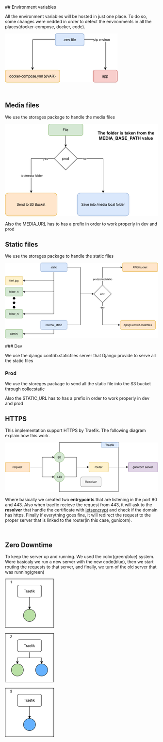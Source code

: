 ## Environment variables

All the environment variables will be hosted in just one place. To do so, some changes were nedded in order to detect the environments in all the places(docker-compose, docker, code).

![alt text](readme_static/environment_variables.png)

<br>

## Media files

We use the storages package to handle the media files

![alt text](readme_static/media_files.png)

Also the MEDIA_URL has to has a prefix in order to work properly in dev and prod

## Static files

We use the storages package to handle the static files

![alt text](readme_static/static_file.png)

### Dev

We use the django.contrib.staticfiles server that Django provide to serve all the static files

### Prod

We use the storeges package to send all the static file into the S3 bucket through collecstatic

Also the STATIC_URL has to has a prefix in order to work properly in dev and prod

## HTTPS

This implementation support HTTPS by Traefik. The following diagram explain how this work.

![alt text](readme_static/https.png)

Where basically we created two **entrypoints** that are listening in the port 80 and 443. Also when traefic recieve the request from 443, it will ask to the **resolver** that handle the certificate with [letsencrypt](https://letsencrypt.org/es/) and check if the domain has https. Finally if everything goes fine, it will redirect the request to the proper server that is linked to the router(in this case, gunicorn).

<br>

## Zero Downtime

To keep the server up and running. We used the color(green/blue) system. Were basicaly we run a new server with the new code(blue), then we start routing the requests to that server, and finally, we turn of the old server that was running(green)

![alt text](readme_static/green_blue.png)
